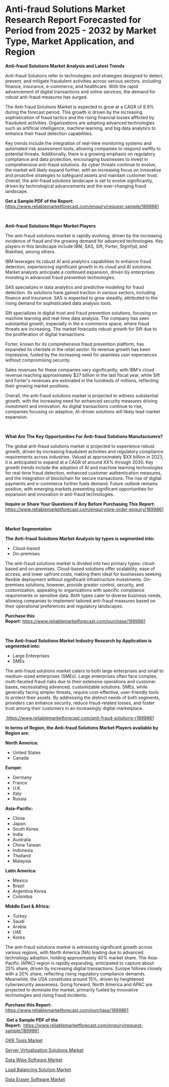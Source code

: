 <p><h1>Anti-fraud Solutions Market Research Report Forecasted for Period from 2025 -  2032 by Market Type, Market Application, and Region</h1></p><p><strong>Anti-fraud Solutions Market Analysis and Latest Trends</strong></p>
<p><p>Anti-fraud Solutions refer to technologies and strategies designed to detect, prevent, and mitigate fraudulent activities across various sectors, including finance, insurance, e-commerce, and healthcare. With the rapid advancement of digital transactions and online services, the demand for robust anti-fraud measures has surged. </p><p>The Anti-fraud Solutions Market is expected to grow at a CAGR of 8.9% during the forecast period. This growth is driven by the increasing sophistication of fraud tactics and the rising financial losses afflicted by fraudulent activities. Organizations are adopting advanced technologies such as artificial intelligence, machine learning, and big data analytics to enhance their fraud detection capabilities. </p><p>Key trends include the integration of real-time monitoring systems and automated risk assessment tools, allowing companies to respond swiftly to potential threats. Additionally, there is a growing emphasis on regulatory compliance and data protection, encouraging businesses to invest in comprehensive anti-fraud solutions. As cyber threats continue to evolve, the market will likely expand further, with an increasing focus on innovative and proactive strategies to safeguard assets and maintain customer trust. Overall, the anti-fraud solutions landscape is set to evolve significantly, driven by technological advancements and the ever-changing fraud landscape.</p></p>
<p><strong>Get a Sample PDF of the Report:&nbsp;</strong> <a href="https://www.reliablemarketforecast.com/enquiry/request-sample/1899861?utm_campaign=1888&utm_medium=2&utm_source=Github&utm_content=ia&utm_term=10032025&utm_id=anti-fraud-solutions">https://www.reliablemarketforecast.com/enquiry/request-sample/1899861</a></p>
<p>&nbsp;</p>
<p><strong>Anti-fraud Solutions Major Market Players</strong></p>
<p><p>The anti-fraud solutions market is rapidly evolving, driven by the increasing incidence of fraud and the growing demand for advanced technologies. Key players in this landscape include IBM, SAS, Sift, Forter, Signifyd, and Riskified, among others.</p><p>IBM leverages its robust AI and analytics capabilities to enhance fraud detection, experiencing significant growth in its cloud and AI solutions. Market analysts anticipate a continued expansion, driven by enterprises investing in advanced fraud prevention technologies.</p><p>SAS specializes in data analytics and predictive modeling for fraud detection. Its solutions have gained traction in various sectors, including finance and insurance. SAS is expected to grow steadily, attributed to the rising demand for sophisticated data analysis tools.</p><p>Sift specializes in digital trust and fraud prevention solutions, focusing on machine learning and real-time data analysis. The company has seen substantial growth, especially in the e-commerce space, where fraud threats are increasing. The market forecasts robust growth for Sift due to the proliferation of digital transactions.</p><p>Forter, known for its comprehensive fraud prevention platform, has expanded its clientele in the retail sector. Its revenue growth has been impressive, fueled by the increasing need for seamless user experiences without compromising security.</p><p>Sales revenues for these companies vary significantly, with IBM's cloud revenue reaching approximately $27 billion in the last fiscal year, while Sift and Forter's revenues are estimated in the hundreds of millions, reflecting their growing market positions.</p><p>Overall, the anti-fraud solutions market is projected to witness substantial growth, with the increasing need for enhanced security measures driving investment and innovation. As digital transactions continue to rise, companies focusing on adaptive, AI-driven solutions will likely lead market expansion.</p></p>
<p>&nbsp;</p>
<p><strong>What Are The Key Opportunities For Anti-fraud Solutions Manufacturers?</strong></p>
<p><p>The global anti-fraud solutions market is projected to experience robust growth, driven by increasing fraudulent activities and regulatory compliance requirements across industries. Valued at approximately $XX billion in 2023, it is anticipated to expand at a CAGR of around XX% through 2030. Key growth trends include the adoption of AI and machine learning technologies for real-time fraud detection, enhanced customer authentication measures, and the integration of blockchain for secure transactions. The rise of digital payments and e-commerce further fuels demand. Future outlook remains positive, with emerging markets presenting significant opportunities for expansion and innovation in anti-fraud technologies.</p></p>
<p><strong>Inquire or Share Your Questions If Any Before Purchasing This Report:</strong> <a href="https://www.reliablemarketforecast.com/enquiry/pre-order-enquiry/1899861?utm_campaign=1888&utm_medium=2&utm_source=Github&utm_content=ia&utm_term=10032025&utm_id=anti-fraud-solutions">https://www.reliablemarketforecast.com/enquiry/pre-order-enquiry/1899861</a></p>
<p>&nbsp;</p>
<p><strong>Market Segmentation</strong></p>
<p><strong>The Anti-fraud Solutions Market Analysis by types is segmented into:</strong></p>
<p><ul><li>Cloud-based</li><li>On-premises</li></ul></p>
<p><p>The anti-fraud solutions market is divided into two primary types: cloud-based and on-premises. Cloud-based solutions offer scalability, ease of access, and lower upfront costs, making them ideal for businesses seeking flexible deployment without significant infrastructure investments. On-premises solutions, however, provide greater control, security, and customization, appealing to organizations with specific compliance requirements or sensitive data. Both types cater to diverse business needs, allowing companies to implement tailored anti-fraud measures based on their operational preferences and regulatory landscapes.</p></p>
<p><strong>Purchase this Report:&nbsp;</strong><a href="https://www.reliablemarketforecast.com/purchase/1899861?utm_campaign=1888&utm_medium=2&utm_source=Github&utm_content=ia&utm_term=10032025&utm_id=anti-fraud-solutions">https://www.reliablemarketforecast.com/purchase/1899861</a></p>
<p>&nbsp;</p>
<p><strong>The Anti-fraud Solutions Market Industry Research by Application is segmented into:</strong></p>
<p><ul><li>Large Enterprises</li><li>SMEs</li></ul></p>
<p><p>The anti-fraud solutions market caters to both large enterprises and small to medium-sized enterprises (SMEs). Large enterprises often face complex, multi-faceted fraud risks due to their extensive operations and customer bases, necessitating advanced, customizable solutions. SMEs, while generally facing simpler threats, require cost-effective, user-friendly tools to protect their assets. By addressing the distinct needs of both segments, providers can enhance security, reduce fraud-related losses, and foster trust among their customers in an increasingly digital marketplace.</p></p>
<p><a href="https://www.reliablemarketforecast.com/anti-fraud-solutions-r1899861?utm_campaign=1888&utm_medium=2&utm_source=Github&utm_content=ia&utm_term=10032025&utm_id=anti-fraud-solutions">&nbsp;https://www.reliablemarketforecast.com/anti-fraud-solutions-r1899861</a></p>
<p><strong>In terms of Region, the Anti-fraud Solutions Market Players available by Region are:</strong></p>
<p>
    <p> <strong> North America: </strong>
        <ul>
            <li>United States</li>
            <li>Canada</li>
        </ul>
        </p> 
    <p> <strong> Europe: </strong>
        <ul>
            <li>Germany</li>
            <li>France</li>
            <li>U.K.</li>
            <li>Italy</li>
            <li>Russia</li>
        </ul>
        </p> 
    <p> <strong> Asia-Pacific: </strong>
        <ul>
            <li>China</li>
            <li>Japan</li>
            <li>South Korea</li>
            <li>India</li>
            <li>Australia</li>
            <li>China Taiwan</li>
            <li>Indonesia</li>
            <li>Thailand</li>
            <li>Malaysia</li>
        </ul>
        </p> 
    <p> <strong> Latin America: </strong>
        <ul>
            <li>Mexico</li>
            <li>Brazil</li>
            <li>Argentina Korea</li>
            <li>Colombia</li>
        </ul>
        </p> 
    <p> <strong> Middle East & Africa: </strong>
        <ul>
            <li>Turkey</li>
            <li>Saudi</li>
            <li>Arabia</li>
            <li>UAE</li>
            <li>Korea</li>
        </ul>
    </p>
    </p>
<p><p>The anti-fraud solutions market is witnessing significant growth across various regions, with North America (NA) leading due to advanced technology adoption, holding approximately 40% market share. The Asia-Pacific (APAC) region is rapidly expanding, anticipated to capture about 25% share, driven by increasing digital transactions. Europe follows closely with a 20% share, reflecting rising regulatory compliance demands. Meanwhile, the USA constitutes around 15%, driven by heightened cybersecurity awareness. Going forward, North America and APAC are projected to dominate the market, primarily fueled by innovative technologies and rising fraud incidents.</p></p>
<p><strong>Purchase this Report: </strong><a href="https://www.reliablemarketforecast.com/purchase/1899861?utm_campaign=1888&utm_medium=2&utm_source=Github&utm_content=ia&utm_term=10032025&utm_id=anti-fraud-solutions">https://www.reliablemarketforecast.com/purchase/1899861</a></p>
<p>&nbsp;<strong>Get a Sample PDF of the Report:&nbsp;&nbsp;</strong><a href="https://www.reliablemarketforecast.com/enquiry/request-sample/1899861?utm_campaign=1888&utm_medium=2&utm_source=Github&utm_content=ia&utm_term=10032025&utm_id=anti-fraud-solutions">https://www.reliablemarketforecast.com/enquiry/request-sample/1899861</a></p>
<p><strong></strong></p>
<p><p><a href="https://github.com/makzzochil/Market-Research-Report-List-1/blob/main/okr-tools-market.md?utm_campaign=1888&utm_medium=2&utm_source=Github&utm_content=ia&utm_term=10032025&utm_id=anti-fraud-solutions">OKR Tools Market</a></p><p><a href="https://github.com/nicoletavirag/Market-Research-Report-List-5/blob/main/server-virtualization-solutions-market.md?utm_campaign=1888&utm_medium=2&utm_source=Github&utm_content=ia&utm_term=10032025&utm_id=anti-fraud-solutions">Server Virtualization Solutions Market</a></p><p><a href="https://github.com/mronmizoe/Market-Research-Report-List-1/blob/main/data-wipe-software-market.md?utm_campaign=1888&utm_medium=2&utm_source=Github&utm_content=ia&utm_term=10032025&utm_id=anti-fraud-solutions">Data Wipe Software Market</a></p><p><a href="https://github.com/hayasiorover/Market-Research-Report-List-1/blob/main/load-balancing-solution-market.md?utm_campaign=1888&utm_medium=2&utm_source=Github&utm_content=ia&utm_term=10032025&utm_id=anti-fraud-solutions">Load Balancing Solution Market</a></p><p><a href="https://github.com/gitfwelday/Market-Research-Report-List-1/blob/main/data-eraser-software-market.md?utm_campaign=1888&utm_medium=2&utm_source=Github&utm_content=ia&utm_term=10032025&utm_id=anti-fraud-solutions">Data Eraser Software Market</a></p></p>